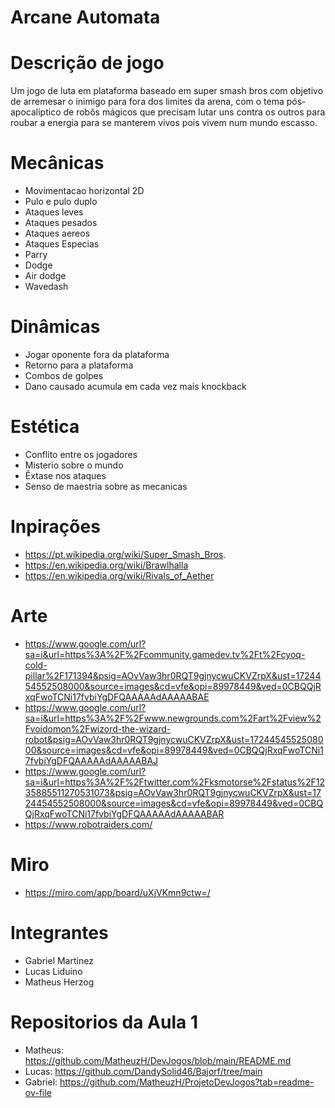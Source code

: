 # Arcane Automata
# Descrição de jogo
Um jogo de luta em plataforma baseado em super smash bros com objetivo de arremesar o inimigo para fora dos limites da arena, com o tema pós-apocalíptico de robôs mágicos que precisam lutar uns contra os outros para roubar a energia para se manterem vivos pois vivem num mundo escasso.
# Mecânicas 
- Movimentacao horizontal 2D
- Pulo e pulo duplo
- Ataques leves
- Ataques pesados
- Ataques aereos
- Ataques Especias
- Parry
- Dodge
- Air dodge
- Wavedash
# Dinâmicas 
- Jogar oponente fora da plataforma
- Retorno para a plataforma
- Combos de golpes
- Dano causado acumula em cada vez mais knockback
# Estética
- Conflito entre os jogadores
- Misterio sobre o mundo
- Êxtase nos ataques
- Senso de maestria sobre as mecanicas
# Inpirações
- https://pt.wikipedia.org/wiki/Super_Smash_Bros.
- https://en.wikipedia.org/wiki/Brawlhalla
- https://en.wikipedia.org/wiki/Rivals_of_Aether
# Arte 
- https://www.google.com/url?sa=i&url=https%3A%2F%2Fcommunity.gamedev.tv%2Ft%2Fcyoq-cold-pillar%2F171394&psig=AOvVaw3hr0RQT9gjnycwuCKVZrpX&ust=1724454552508000&source=images&cd=vfe&opi=89978449&ved=0CBQQjRxqFwoTCNi17fvbiYgDFQAAAAAdAAAAABAE
- https://www.google.com/url?sa=i&url=https%3A%2F%2Fwww.newgrounds.com%2Fart%2Fview%2Fvoidomon%2Fwizord-the-wizard-robot&psig=AOvVaw3hr0RQT9gjnycwuCKVZrpX&ust=1724454552508000&source=images&cd=vfe&opi=89978449&ved=0CBQQjRxqFwoTCNi17fvbiYgDFQAAAAAdAAAAABAJ
- https://www.google.com/url?sa=i&url=https%3A%2F%2Ftwitter.com%2Fksmotorse%2Fstatus%2F1235885511270531073&psig=AOvVaw3hr0RQT9gjnycwuCKVZrpX&ust=1724454552508000&source=images&cd=vfe&opi=89978449&ved=0CBQQjRxqFwoTCNi17fvbiYgDFQAAAAAdAAAAABAR
- https://www.robotraiders.com/

# Miro
- https://miro.com/app/board/uXjVKmn9ctw=/
# Integrantes
- Gabriel Martinez
- Lucas Liduino
- Matheus Herzog
# Repositorios da Aula 1
- Matheus: https://github.com/MatheuzH/DevJogos/blob/main/README.md
- Lucas: https://github.com/DandySolid46/Bajorf/tree/main
- Gabriel: https://github.com/MatheuzH/ProjetoDevJogos?tab=readme-ov-file
